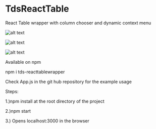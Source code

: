 # TdsReactTable
React Table wrapper with column chooser and dynamic context menu



![alt text](https://github.com/DhanaTontanahal/TdsReactTable/blob/master/table1.PNG)

![alt text](https://github.com/DhanaTontanahal/TdsReactTable/blob/master/table2.PNG)


![alt text](https://github.com/DhanaTontanahal/TdsReactTable/blob/master/table3.PNG)



Available on npm

npm i tds-reacttablewrapper



Check App.js in the git hub repository for the example usage

Steps:

1.)npm install at the root directory of the project


2.)npm start


3.) Opens localhost:3000 in the browser







